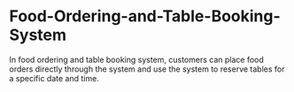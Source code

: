 # Food-Ordering-and-Table-Booking-System

In food ordering and table booking system, customers can place food orders directly through the system and use the system to reserve tables for a specific date and time.
